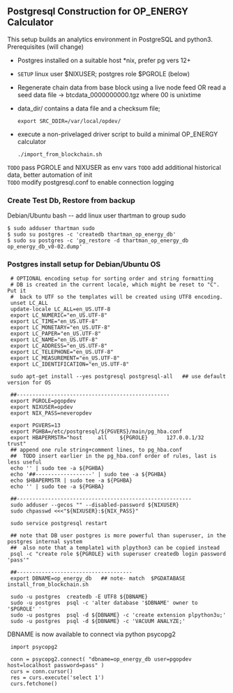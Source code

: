 ## Postgresql Construction for OP_ENERGY Calculator ##

This setup builds an analytics environment in PostgreSQL
and python3.   Prerequisites  (will change)

* Postgres installed on a suitable host *nix, prefer pg vers 12+

* `SETUP` linux user  $NIXUSER;  postgres role  $PGROLE   (below) 

* Regenerate chain data from base block using a live node feed  OR
   read a seed data file -> btcdata_0000000000.tgz   where 00 is unixtime

* data_dir/ contains a data file and a checksum file;  

      export SRC_DDIR=/var/local/opdev/  

* execute a non-privelaged driver script to build a minimal OP_ENERGY calculator

      ./import_from_blockchain.sh

`TODO` pass PGROLE and NIXUSER as env vars
`TODO` add additional historical data, better automation of init  
`TODO` modify postgresql.conf to enable connection logging


### Create Test Db, Restore from backup ###

Debian/Ubuntu bash --  add linux user thartman to group sudo

    $ sudo adduser thartman sudo
    $ sudo su postgres -c 'createdb thartman_op_energy_db'
    $ sudo su postgres -c 'pg_restore -d thartman_op_energy_db op_energy_db_v0-02.dump'


### Postgres install setup for Debian/Ubuntu OS ###


     # OPTIONAL encoding setup for sorting order and string formatting
     # DB is created in the current locale, which might be reset to "C". Put it
     #  back to UTF so the templates will be created using UTF8 encoding.
     unset LC_ALL
     update-locale LC_ALL=en_US.UTF-8
     export LC_NUMERIC="en_US.UTF-8"
     export LC_TIME="en_US.UTF-8"
     export LC_MONETARY="en_US.UTF-8"
     export LC_PAPER="en_US.UTF-8"
     export LC_NAME="en_US.UTF-8"
     export LC_ADDRESS="en_US.UTF-8"
     export LC_TELEPHONE="en_US.UTF-8"
     export LC_MEASUREMENT="en_US.UTF-8"
     export LC_IDENTIFICATION="en_US.UTF-8"

     sudo apt-get install --yes postgresql postgresql-all   ## use default version for OS 
 
     ##-------------------------------------------------
     export PGROLE=pgopdev
     export NIXUSER=opdev
     export NIX_PASS=neveropdev

     export PGVERS=13
     export PGHBA=/etc/postgresql/${PGVERS}/main/pg_hba.conf
     export HBAPERMSTR="host     all    ${PGROLE}      127.0.0.1/32   trust"
     ## append one rule string+comment lines, to pg_hba.conf  
     ##  TODO insert earlier in the pg_hba.conf order of rules, last is less useful
     echo '' | sudo tee -a ${PGHBA}
     echo '##------------------' | sudo tee -a ${PGHBA}
     echo $HBAPERMSTR | sudo tee -a ${PGHBA}
     echo '' | sudo tee -a ${PGHBA}

     ##--------------------------------------------------------
     sudo adduser --gecos "" --disabled-password ${NIXUSER}
     sudo chpasswd <<<"${NIXUSER}:${NIX_PASS}"

     sudo service postgresql restart

     ## note that DB user postgres is more powerful than superuser, in the postgres internal system
     ##  also note that a template1 with plpython3 can be copied instead 
     psql -c "create role ${PGROLE} with superuser createdb login password 'pass'"

     ##-------------------------------------
     export DBNAME=op_energy_db   ## note- match  $PGDATABASE  install_from_blockchain.sh

     sudo -u postgres  createdb -E UTF8 ${DBNAME}
     sudo -u postgres  psql -c 'alter database '$DBNAME' owner to '$PGROLE' '
     sudo -u postgres  psql -d ${DBNAME} -c 'create extension plpython3u;'
     sudo -u postgres  psql -d ${DBNAME} -c 'VACUUM ANALYZE;'


DBNAME is now available to connect via python psycopg2 

     import psycopg2

     conn = psycopg2.connect( "dbname=op_energy_db user=pgopdev host=localhost password=pass" )
     curs = conn.cursor()
     res = curs.execute('select 1')
     curs.fetchone()


